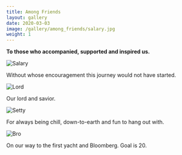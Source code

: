 ```yaml
---
title: Among Friends
layout: gallery
date: 2020-03-03
image: /gallery/among_friends/salary.jpg
weight: 1
---
```


**To those who accompanied, supported and inspired us.**

![Salary](/gallery/among_friends/salary.jpg)

Without whose encouragement this journey would not have started.

![Lord](/gallery/among_friends/lord.jpg)

Our lord and savior.

![Setty](/gallery/among_friends/setty.jpg)

For always being chill, down-to-earth and fun to hang out with.

![Bro](/gallery/among_friends/jian.jpg)

On our way to the first yacht and Bloomberg. Goal is 20.
